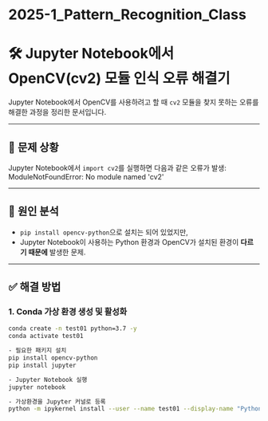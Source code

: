 # 2025-1_Pattern_Recognition_Class

# 🛠️ Jupyter Notebook에서 OpenCV(cv2) 모듈 인식 오류 해결기

Jupyter Notebook에서 OpenCV를 사용하려고 할 때 `cv2` 모듈을 찾지 못하는 오류를 해결한 과정을 정리한 문서입니다.

---

## 🐛 문제 상황

Jupyter Notebook에서 `import cv2`를 실행하면 다음과 같은 오류가 발생:
ModuleNotFoundError: No module named 'cv2'

---

## 🎯 원인 분석

- `pip install opencv-python`으로 설치는 되어 있었지만,
- Jupyter Notebook이 사용하는 Python 환경과 OpenCV가 설치된 환경이 **다르기 때문에** 발생한 문제.

---

## ✅ 해결 방법

### 1. Conda 가상 환경 생성 및 활성화

```bash
conda create -n test01 python=3.7 -y
conda activate test01

- 필요한 패키지 설치
pip install opencv-python
pip install jupyter

- Jupyter Notebook 실행
jupyter notebook

- 가상환경을 Jupyter 커널로 등록
python -m ipykernel install --user --name test01 --display-name "Python (test01)"
